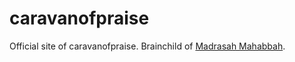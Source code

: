caravanofpraise
===============

Official site of caravanofpraise. Brainchild of [Madrasah Mahabbah](madrasahmahabbah.com).
